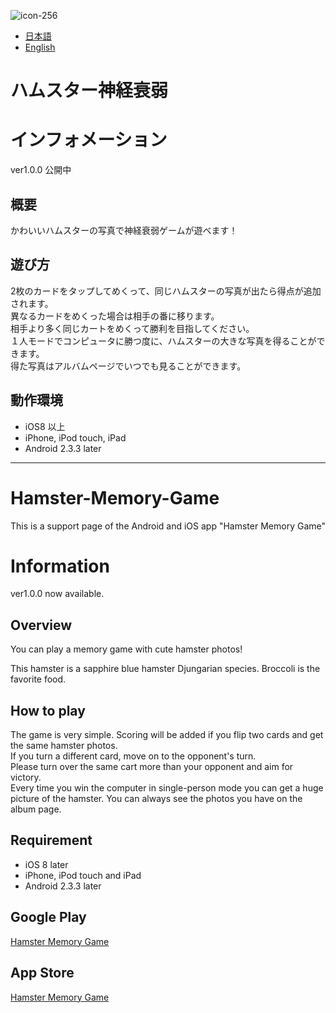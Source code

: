 ![icon-256](https://cloud.githubusercontent.com/assets/6576679/20866680/cea3c190-ba75-11e6-85cd-6af3a9bc9b85.png)

* [日本語](#ハムスター神経衰弱)
* [English](#hamster-memory-game)

# ハムスター神経衰弱

# インフォメーション
ver1.0.0 公開中

## 概要
かわいいハムスターの写真で神経衰弱ゲームが遊べます！

## 遊び方
2枚のカードをタップしてめくって、同じハムスターの写真が出たら得点が追加されます。  
異なるカードをめくった場合は相手の番に移ります。  
相手より多く同じカートをめくって勝利を目指してください。  
１人モードでコンピュータに勝つ度に、ハムスターの大きな写真を得ることができます。  
得た写真はアルバムページでいつでも見ることができます。

## 動作環境
- iOS8  以上
- iPhone, iPod touch,  iPad
- Android 2.3.3 later

---

# Hamster-Memory-Game
This is a support page of the Android and iOS app "Hamster Memory Game"

# Information
ver1.0.0 now available.

## Overview
You can play a memory game with cute hamster photos!

This hamster is a sapphire blue hamster Djungarian species.
Broccoli is the favorite food.

## How to play
The game is very simple.
Scoring will be added if you flip two cards and get the same hamster photos.  
If you turn a different card, move on to the opponent's turn.  
Please turn over the same cart more than your opponent and aim for victory.  
Every time you win the computer in single-person mode you can get a huge picture of the hamster. You can always see the photos you have on the album page.

## Requirement
- iOS 8 later
- iPhone, iPod touch and iPad
- Android 2.3.3 later

## Google Play
<a href="https://play.google.com/store/apps/details?id=dev.travitu.hamstermemorygame" target="_blank">Hamster Memory Game</a>


## App Store
<a href="https://itunes.apple.com/us/app/hamster-memory-game-match/id1180413199?l=ja&ls=1&mt=8" target="_blank">Hamster Memory Game</a>
